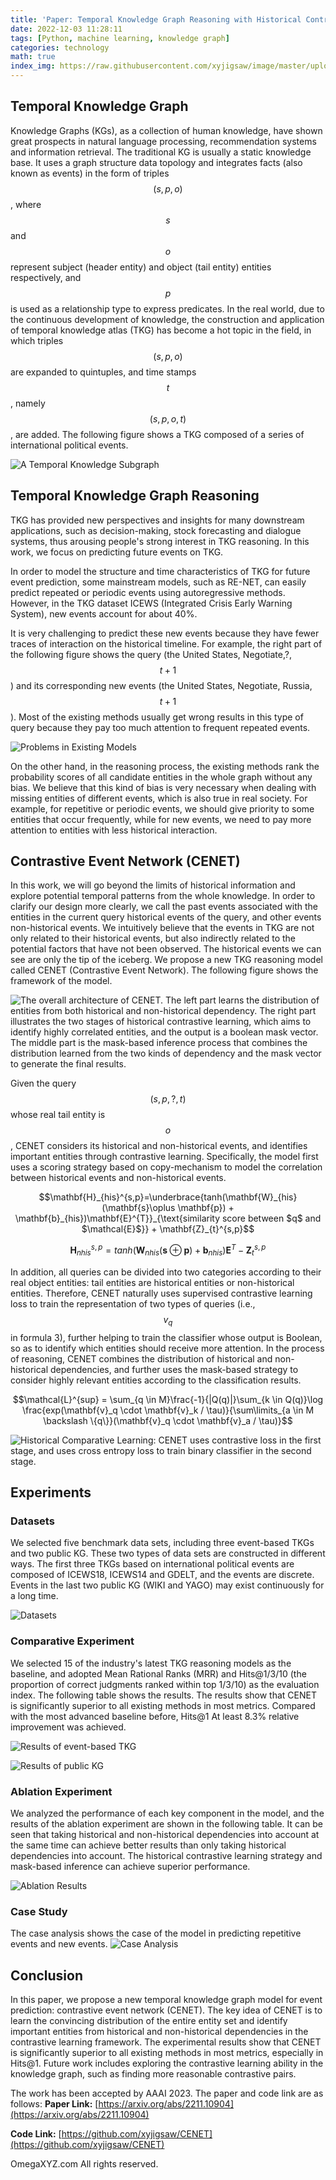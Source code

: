 ```yaml
---
title: 'Paper: Temporal Knowledge Graph Reasoning with Historical Contrastive Learning'
date: 2022-12-03 11:28:11
tags: [Python, machine learning, knowledge graph]
categories: technology
math: true
index_img: https://raw.githubusercontent.com/xyjigsaw/image/master/upload/cenet_tkg_2023_03_02_10.png
---
```



## Temporal Knowledge Graph


Knowledge Graphs (KGs), as a collection of human knowledge, have shown great prospects in natural language processing, recommendation systems and information retrieval. The traditional KG is usually a static knowledge base. It uses a graph structure data topology and integrates facts (also known as events) in the form of triples $$(s, p, o)$$, where $$s$$ and $$o$$ represent subject (header entity) and object (tail entity) entities respectively, and $$p$$ is used as a relationship type to express predicates. In the real world, due to the continuous development of knowledge, the construction and application of temporal knowledge atlas (TKG) has become a hot topic in the field, in which triples $$(s, p, o)$$ are expanded to quintuples, and time stamps $$t$$, namely $$(s, p, o, t)$$, are added. The following figure shows a TKG composed of a series of international political events.

![A Temporal Knowledge Subgraph](https://raw.githubusercontent.com/xyjigsaw/image/master/upload/cenet_tkg_2023_03_02_10.png)


## Temporal Knowledge Graph Reasoning

TKG has provided new perspectives and insights for many downstream applications, such as decision-making, stock forecasting and dialogue systems, thus arousing people's strong interest in TKG reasoning. In this work, we focus on predicting future events on TKG.

In order to model the structure and time characteristics of TKG for future event prediction, some mainstream models, such as RE-NET, can easily predict repeated or periodic events using autoregressive methods. However, in the TKG dataset ICEWS (Integrated Crisis Early Warning System), new events account for about 40%.

It is very challenging to predict these new events because they have fewer traces of interaction on the historical timeline. For example, the right part of the following figure shows the query (the United States, Negotiate,?, $$t+1$$) and its corresponding new events (the United States, Negotiate, Russia, $$t+1$$). Most of the existing methods usually get wrong results in this type of query because they pay too much attention to frequent repeated events.

![Problems in Existing Models](https://raw.githubusercontent.com/xyjigsaw/image/master/upload/cenet_problems_2023_03_02_10.png)


On the other hand, in the reasoning process, the existing methods rank the probability scores of all candidate entities in the whole graph without any bias. We believe that this kind of bias is very necessary when dealing with missing entities of different events, which is also true in real society. For example, for repetitive or periodic events, we should give priority to some entities that occur frequently, while for new events, we need to pay more attention to entities with less historical interaction.

## Contrastive Event Network (CENET)

In this work, we will go beyond the limits of historical information and explore potential temporal patterns from the whole knowledge. In order to clarify our design more clearly, we call the past events associated with the entities in the current query historical events of the query, and other events non-historical events. We intuitively believe that the events in TKG are not only related to their historical events, but also indirectly related to the potential factors that have not been observed. The historical events we can see are only the tip of the iceberg. We propose a new TKG reasoning model called CENET (Contrastive Event Network). The following figure shows the framework of the model.

![The overall architecture of CENET. The left part learns the distribution of entities from both historical and non-historical dependency. The right part illustrates the two stages of historical contrastive learning, which aims to identify highly correlated entities, and the output is a boolean mask vector. The middle part is the mask-based inference process that combines the distribution learned from the two kinds of dependency and the mask vector to generate the final results.](https://raw.githubusercontent.com/xyjigsaw/image/master/upload/cenet_architecture_2023_03_02_10.png)


Given the query $$(s, p, ?, t)$$ whose real tail entity is $$o$$, CENET considers its historical and non-historical events, and identifies important entities through contrastive learning. Specifically, the model first uses a scoring strategy based on copy-mechanism to model the correlation between historical events and non-historical events.

$$\mathbf{H}_{his}^{s,p}=\underbrace{tanh(\mathbf{W}_{his}(\mathbf{s}\oplus \mathbf{p}) + \mathbf{b}_{his})\mathbf{E}^{T}}_{\text{similarity score between $q$ and $\mathcal{E}$}} + \mathbf{Z}_{t}^{s,p}$$

$$\mathbf{H}_{nhis}^{s,p}=tanh(\mathbf{W}_{nhis}(\mathbf{s}\oplus \mathbf{p}) + \mathbf{b}_{nhis})\mathbf{E}^{T} - \mathbf{Z}_{t}^{s,p}$$

In addition, all queries can be divided into two categories according to their real object entities: tail entities are historical entities or non-historical entities. Therefore, CENET naturally uses supervised contrastive learning loss to train the representation of two types of queries (i.e., $$v_q $$in formula 3), further helping to train the classifier whose output is Boolean, so as to identify which entities should receive more attention. In the process of reasoning, CENET combines the distribution of historical and non-historical dependencies, and further uses the mask-based strategy to consider highly relevant entities according to the classification results.

$$\mathcal{L}^{sup} = \sum_{q \in M}\frac{-1}{|Q(q)|}\sum_{k \in Q(q)}\log \frac{exp(\mathbf{v}_q \cdot \mathbf{v}_k / \tau)}{\sum\limits_{a \in M \backslash \{q\}}(\mathbf{v}_q \cdot \mathbf{v}_a / \tau)}$$


![Historical Comparative Learning: CENET uses contrastive loss in the first stage, and uses cross entropy loss to train binary classifier in the second stage.](https://raw.githubusercontent.com/xyjigsaw/image/master/upload/cenet_contrastive_2023_03_02_10.png)

## Experiments

### Datasets

We selected five benchmark data sets, including three event-based TKGs and two public KG. These two types of data sets are constructed in different ways. The first three TKGs based on international political events are composed of ICEWS18, ICEWS14 and GDELT, and the events are discrete. Events in the last two public KG (WIKI and YAGO) may exist continuously for a long time.

![Datasets](https://raw.githubusercontent.com/xyjigsaw/image/master/upload/cenet_datasets_2023_03_02_10.png)

### Comparative Experiment

We selected 15 of the industry's latest TKG reasoning models as the baseline, and adopted Mean Rational Ranks (MRR) and Hits@1/3/10 (the proportion of correct judgments ranked within top 1/3/10) as the evaluation index. The following table shows the results. The results show that CENET is significantly superior to all existing methods in most metrics. Compared with the most advanced baseline before, Hits@1 At least 8.3% relative improvement was achieved.

![Results of event-based TKG](https://raw.githubusercontent.com/xyjigsaw/image/master/upload/cenet_cmp_2023_03_02_10.png)

![Results of public KG](https://raw.githubusercontent.com/xyjigsaw/image/master/upload/cenet_cmp2_2023_03_02_10.png)

### Ablation Experiment

We analyzed the performance of each key component in the model, and the results of the ablation experiment are shown in the following table. It can be seen that taking historical and non-historical dependencies into account at the same time can achieve better results than only taking historical dependencies into account. The historical contrastive learning strategy and mask-based inference can achieve superior performance.

![Ablation Results](https://raw.githubusercontent.com/xyjigsaw/image/master/upload/cenet_ablation_2023_03_02_10.png)


### Case Study

The case analysis shows the case of the model in predicting repetitive events and new events.
![Case Analysis](https://raw.githubusercontent.com/xyjigsaw/image/master/upload/cenet_case_study_2023_03_02_10.png)

## Conclusion
In this paper, we propose a new temporal knowledge graph model for event prediction: contrastive event network (CENET). The key idea of CENET is to learn the convincing distribution of the entire entity set and identify important entities from historical and non-historical dependencies in the contrastive learning framework. The experimental results show that CENET is significantly superior to all existing methods in most metrics, especially in Hits@1. Future work includes exploring the contrastive learning ability in the knowledge graph, such as finding more reasonable contrastive pairs.

The work has been accepted by AAAI 2023. The paper and code link are as follows:
**Paper Link:**
[https://arxiv.org/abs/2211.10904](https://arxiv.org/abs/2211.10904)

**Code Link:**
[https://github.com/xyjigsaw/CENET](https://github.com/xyjigsaw/CENET)

OmegaXYZ.com
All rights reserved.
